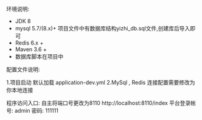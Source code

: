 环境说明:

* JDK 8
* mysql 5.7/(8.x)+  项目文件中有数据库结构yizhi_db.sql文件,创建库后导入即可
* Redis 6.x +
* Maven 3.6 +
* 数据库脚本在项目中

配置文件说明:

1.项目启动 默认加载 application-dev.yml
2.MySql , Redis 连接配置需要修改为你本地连接

程序访问入口:
自主将端口号更改为8110
http://localhost:8110/index
平台登录帐号: admin 密码: 111111

